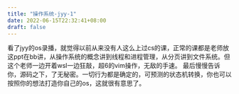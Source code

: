 ```yaml
---
title: "操作系统-jyy-1"
date: 2022-06-15T22:32:41+08:00
draft: false
---
```

看了jyy的os录播，就觉得以前从来没有人这么上过cs的课，正常的课都是老师放这ppt在bb讲，从操作系统的概念讲到线程和进程管理，从分页讲到文件系统。但这个老师一边开着wsl一边狂敲，超6的vim操作，无敌的手速。
最后慢慢告诉你，源码之下，了无秘密。一切行为都是确定的，可预测的状态机转换，你也可以按照你的想法打造你自己的os，这就很有意思了。

